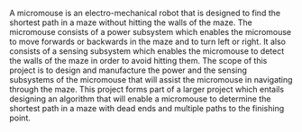 A micromouse is an electro-mechanical robot that is designed to find the shortest path in a maze without hitting the walls of the maze. The micromouse consists of a power subsystem which enables the micromouse to move forwards or backwards in the maze and to turn left or right. It also consists of a sensing subsystem which enables the micromouse to detect the walls of the maze in order to avoid hitting them. The scope of this project is to design and manufacture the power and the sensing subsystems of the micromouse that will assist the micromouse in navigating through the maze. This project forms part of a larger project which entails designing an algorithm that will enable a micromouse to determine the shortest path in a maze with dead ends and multiple paths to the finishing point. 
